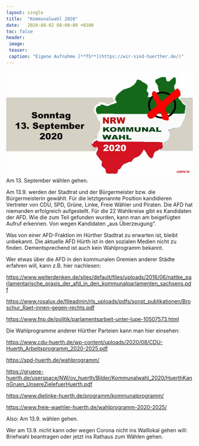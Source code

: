 ```yaml
---
layout: single
title:  "Kommunalwahl 2020"
date:   2020-08-02 08:00:00 +0100
toc: false
header:
 image: 
 teaser: 
 caption: "Eigene Aufnahme [**TS**](https://wir-sind-huerther.de/)"
---
```



![Kommunalwahl](/assets/images/2020-09-02-wahl.jpg)
Am 13. September wählen gehen.

Am 13.9. werden der Stadtrat und der Bürgermeister bzw. die Bürgermeisterin gewählt. Für die letztgenannte Position kandidieren Vertreter von CDU, SPD, Grüne, Linke, Freie Wähler und Piraten. Die AFD hat niemanden erfolgreich aufgestellt. Für die 22 Wahlkreise gibt es Kandidaten der AFD. Wie die zum Teil gefunden wurden, kann man am beigefügten Aufruf erkennen. Von wegen Kandidaten „aus Überzeugung“.

Was von einer AFD-Fraktion im Hürther Stadtrat zu erwarten ist, bleibt unbekannt. Die aktuelle AFD Hürth ist in den sozialen Medien nicht zu finden. Dementsprechend ist auch kein Wahlprogramm bekannt.

Wer etwas über die AFD in den kommunalen Gremien anderer Städte erfahren will, kann z.B. hier nachlesen:

https://www.weiterdenken.de/sites/default/files/uploads/2016/06/nattke_parlamentarische_praxis_der_afd_in_den_kommunalparlamenten_sachsens.pdf

https://www.rosalux.de/fileadmin/rls_uploads/pdfs/sonst_publikationen/Broschur_Raet-innen-gegen-rechts.pdf

https://www.fnp.de/politik/parlamentsarbeit-unter-lupe-10507573.html

Die Wahlprogramme anderer Hürther Parteien kann man hier einsehen:

https://www.cdu-huerth.de/wp-content/uploads/2020/08/CDU-Huerth_Arbeitsprogramm_2020-2025.pdf

https://spd-huerth.de/wahlprogramm/

https://gruene-huerth.de/userspace/NW/ov_huerth/Bilder/Kommunalwahl_2020/HuerthKannGruen_UnsereZielefuerHuerth.pdf

https://www.dielinke-huerth.de/programm/kommunalprogramm/

https://www.freie-waehler-huerth.de/wahlprogramm-2020-2025/

Also: Am 13.9. wählen gehen.

Wer am 13.9. nicht kann oder wegen Corona nicht ins Walllokal gehen will: Briefwahl beantragen oder jetzt ins Rathaus zum Wählen gehen.
